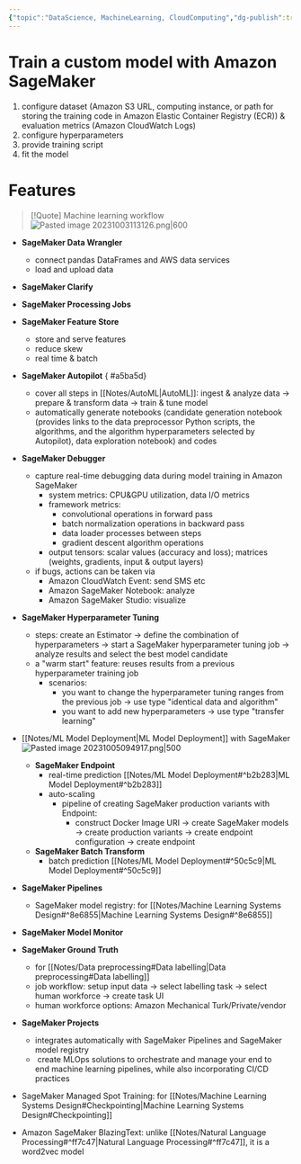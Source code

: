 ```yaml
---
{"topic":"DataScience, MachineLearning, CloudComputing","dg-publish":true,"permalink":"/Notes/Amazon SageMaker/","dgPassFrontmatter":true,"noteIcon":""}
---
```



# Train a custom model with Amazon SageMaker
1. configure dataset (Amazon S3 URL, computing instance, or path for storing the training code in Amazon Elastic Container Registry (ECR)) & evaluation metrics (Amazon CloudWatch Logs)
2. configure hyperparameters
3. provide training script
4. fit the model
# Features
>[!Quote] Machine learning workflow
>![Pasted image 20231003113126.png|600](/img/user/_assets/images/Pasted%20image%2020231003113126.png)
- **SageMaker Data Wrangler**
	- connect pandas DataFrames and AWS data services
	- load and upload data
- **SageMaker Clarify**
- **SageMaker Processing Jobs**
- **SageMaker Feature Store**
	- store and serve features
	- reduce skew
	- real time & batch
- **SageMaker Autopilot**
{ #a5ba5d}

	- cover all steps in [[Notes/AutoML\|AutoML]]: ingest & analyze data -> prepare & transform data -> train & tune model 
	- automatically generate notebooks (candidate generation notebook (provides links to the data preprocessor Python scripts, the algorithms, and the algorithm hyperparameters selected by Autopilot), data exploration notebook) and codes
- **SageMaker Debugger**
	- capture real-time debugging data during model training in Amazon SageMaker
		- system metrics: CPU&GPU utilization, data I/O metrics
		- framework metrics: 
			- convolutional operations in forward pass
			- batch normalization operations in backward pass
			- data loader processes between steps
			- gradient descent algorithm operations
		- output tensors: scalar values (accuracy and loss); matrices (weights, gradients, input & output layers)
	- if bugs, actions can be taken via
		- Amazon CloudWatch Event: send SMS etc
		- Amazon SageMaker Notebook: analyze
		- Amazon SageMaker Studio: visualize
- **SageMaker Hyperparameter Tuning**
	- steps: create an Estimator -> define the combination of hyperparameters -> start a SageMaker hyperparameter tuning job -> analyze results and select the best model candidate
	- a "warm start" feature: reuses results from a previous hyperparameter training job
		- scenarios: 
			- you want to change the hyperparameter tuning ranges from the previous job -> use type "identical data and algorithm"
			- you want to add new hyperparameters -> use type "transfer learning"
- [[Notes/ML Model Deployment\|ML Model Deployment]] with SageMaker ![Pasted image 20231005094917.png|500](/img/user/_assets/images/Pasted%20image%2020231005094917.png)
	- **SageMaker Endpoint**
		- real-time prediction [[Notes/ML Model Deployment#^b2b283\|ML Model Deployment#^b2b283]]
		- auto-scaling
			- pipeline of creating SageMaker production variants with Endpoint: 
				- construct Docker Image URI -> create SageMaker models  -> create production variants -> create endpoint configuration -> create endpoint
	- **SageMaker Batch Transform**
		- batch prediction [[Notes/ML Model Deployment#^50c5c9\|ML Model Deployment#^50c5c9]]
- **SageMaker Pipelines**
	- SageMaker model registry: for [[Notes/Machine Learning Systems Design#^8e6855\|Machine Learning Systems Design#^8e6855]]
- **SageMaker Model Monitor**
- **SageMaker Ground Truth**
	- for [[Notes/Data preprocessing#Data labelling\|Data preprocessing#Data labelling]]
	- job workflow: setup input data -> select labelling task -> select human workforce -> create task UI
	- human workforce options: Amazon Mechanical Turk/Private/vendor
- **SageMaker Projects**
	- integrates automatically with SageMaker Pipelines and SageMaker model registry
	-  create MLOps solutions to orchestrate and manage your end to end machine learning pipelines, while also incorporating CI/CD practices
- SageMaker Managed Spot Training: for [[Notes/Machine Learning Systems Design#Checkpointing\|Machine Learning Systems Design#Checkpointing]]
- Amazon SageMaker BlazingText: unlike [[Notes/Natural Language Processing#^ff7c47\|Natural Language Processing#^ff7c47]], it is a word2vec model